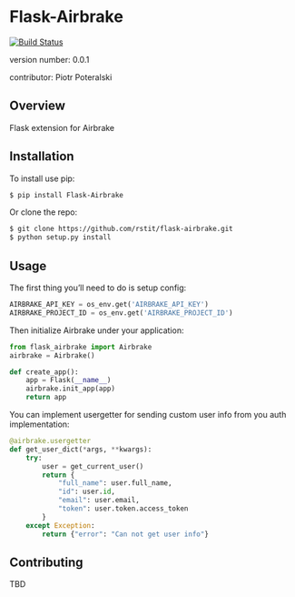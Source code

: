 Flask-Airbrake
===============================
[![Build Status](https://travis-ci.org/rstit/flask-airbrake.svg?branch=master)](https://travis-ci.org/rstit/flask-airbrake)

version number: 0.0.1

contributor: Piotr Poteralski

Overview
--------

Flask extension for Airbrake

Installation
--------------------

To install use pip:
```bash
$ pip install Flask-Airbrake
```

Or clone the repo:
```bash
$ git clone https://github.com/rstit/flask-airbrake.git
$ python setup.py install
``` 
Usage
-----
The first thing you’ll need to do is setup config:
```python
AIRBRAKE_API_KEY = os_env.get('AIRBRAKE_API_KEY')
AIRBRAKE_PROJECT_ID = os_env.get('AIRBRAKE_PROJECT_ID')
```

Then initialize Airbrake under your application:
```python
from flask_airbrake import Airbrake
airbrake = Airbrake()

def create_app():
    app = Flask(__name__)
    airbrake.init_app(app)
    return app
```
You can implement usergetter for sending custom user info from you auth implementation:
```python
@airbrake.usergetter
def get_user_dict(*args, **kwargs):
    try:
        user = get_current_user()
        return {
            "full_name": user.full_name,
            "id": user.id,
            "email": user.email,
            "token": user.token.access_token
        }
    except Exception:
        return {"error": "Can not get user info"}
```
Contributing
------------

TBD
